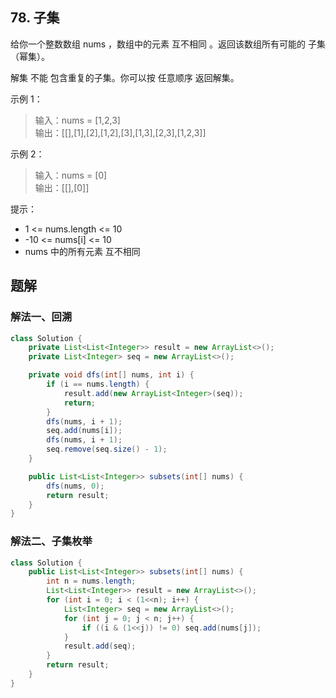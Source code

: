 ## 78. 子集

给你一个整数数组 nums ，数组中的元素 互不相同 。返回该数组所有可能的 子集（幂集）。

解集 不能 包含重复的子集。你可以按 任意顺序 返回解集。

 

示例 1：

>输入：nums = [1,2,3]  
>输出：\[[],[1],[2],[1,2],[3],[1,3],[2,3],[1,2,3]]  


示例 2：

>输入：nums = [0]  
>输出：\[[],[0]]  
 

提示：

- 1 <= nums.length <= 10
- -10 <= nums[i] <= 10
- nums 中的所有元素 互不相同


## 题解

### 解法一、回溯

```java
class Solution {
    private List<List<Integer>> result = new ArrayList<>();
    private List<Integer> seq = new ArrayList<>();

    private void dfs(int[] nums, int i) {
        if (i == nums.length) {
            result.add(new ArrayList<Integer>(seq));
            return;
        }
        dfs(nums, i + 1);
        seq.add(nums[i]);
        dfs(nums, i + 1);
        seq.remove(seq.size() - 1);
    }

    public List<List<Integer>> subsets(int[] nums) {
        dfs(nums, 0);
        return result;
    }
}
```

### 解法二、子集枚举

```java
class Solution {
    public List<List<Integer>> subsets(int[] nums) {
        int n = nums.length;
        List<List<Integer>> result = new ArrayList<>();
        for (int i = 0; i < (1<<n); i++) {
            List<Integer> seq = new ArrayList<>();
            for (int j = 0; j < n; j++) {
                if ((i & (1<<j)) != 0) seq.add(nums[j]);
            }
            result.add(seq);
        }
        return result;
    }
}
```